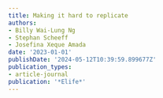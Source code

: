 ```yaml
---
title: Making it hard to replicate
authors:
- Billy Wai-Lung Ng
- Stephan Scheeff
- Josefina Xeque Amada
date: '2023-01-01'
publishDate: '2024-05-12T10:39:59.899677Z'
publication_types:
- article-journal
publication: '*Elife*'
---
```

